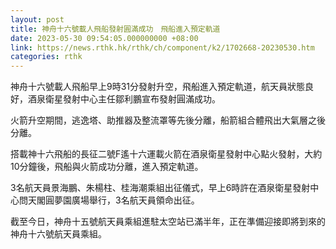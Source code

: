 ```yaml
---
layout: post
title: 神舟十六號載人飛船發射圓滿成功　飛船進入預定軌道
date: 2023-05-30 09:54:05.000000000 +08:00
link: https://news.rthk.hk/rthk/ch/component/k2/1702668-20230530.htm
categories: rthk
---
```


神舟十六號載人飛船早上9時31分發射升空，飛船進入預定軌道，航天員狀態良好，酒泉衛星發射中心主任鄒利鵬宣布發射圓滿成功。

火箭升空期間，逃逸塔、助推器及整流罩等先後分離，船箭組合體飛出大氣層之後分離。

搭載神十六飛船的長征二號F遙十六運載火箭在酒泉衛星發射中心點火發射，大約10分鐘後，飛船與火箭成功分離，進入預定軌道。

3名航天員景海鵬、朱楊柱、桂海潮乘組出征儀式，早上6時許在酒泉衛星發射中心問天閣圓夢園廣場舉行，3名航天員領命出征。

截至今日，神舟十五號航天員乘組進駐太空站已滿半年，正在準備迎接即將到來的神舟十六號航天員乘組。

